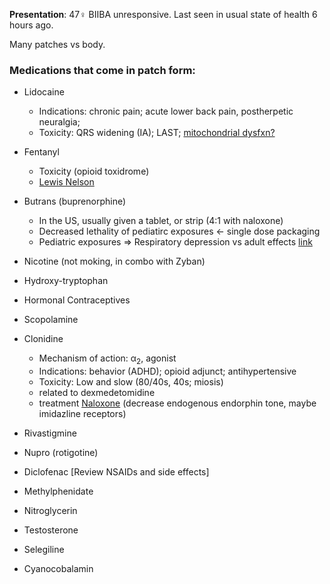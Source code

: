 **Presentation**: 47&female; BIIBA unresponsive. Last seen in usual state of health 6 hours ago. 

Many patches vs body. 

### Medications that come in patch form:

* Lidocaine
    * Indications: chronic pain; acute lower back pain, postherpetic neuralgia; 
    * Toxicity: QRS widening (IA); LAST; [mitochondrial dysfxn?](https://www.ncbi.nlm.nih.gov/pubmed/26118736)

* Fentanyl 
    * Toxicity (opioid toxidrome)
    *  [Lewis Nelson](https://www.ncbi.nlm.nih.gov/pmc/articles/PMC3550407/pdf/13181_2009_Article_BF03178274.pdf) 
* Butrans (buprenorphine)
    * In the US, usually given a tablet, or strip (4:1 with naloxone)
    * Decreased lethality of pediatirc exposures <- single dose packaging
    * Pediatric exposures => Respiratory depression vs adult effects [link](http://resolver.ebscohost.com/openurl?sid=google&id=pmid%3a27756148&site=ftf-live)
* Nicotine (not moking, in combo with Zyban)
* Hydroxy-tryptophan
* Hormonal Contraceptives
* Scopolamine
* Clonidine
    * Mechanism of action: &alpha;<sub>2</sub>, agonist
    * Indications: behavior (ADHD); opioid adjunct; antihypertensive
    * Toxicity: Low and slow (80/40s, 40s; miosis) 
    * related to dexmedetomidine 
    * treatment [Naloxone](https://www.tandfonline.com/doi/abs/10.1080/15563650.2018.1450986) (decrease endogenous endorphin tone, maybe imidazline receptors)
* Rivastigmine
* Nupro (rotigotine)
* Diclofenac [Review NSAIDs and side effects]
* Methylphenidate
* Nitroglycerin
* Testosterone
* Selegiline
* Cyanocobalamin
